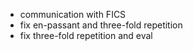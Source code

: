 - communication with FICS
- fix en-passant and three-fold repetition
- fix three-fold repetition and eval